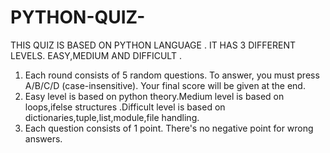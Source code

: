 # PYTHON-QUIZ-
THIS QUIZ IS  BASED ON PYTHON LANGUAGE . IT HAS 3 DIFFERENT LEVELS. EASY,MEDIUM AND DIFFICULT .
1. Each round consists of 5 random questions. To answer, you must press A/B/C/D (case-insensitive).
Your final score will be given at the end.
2. Easy level is based on  python theory.Medium level is based on loops,ifelse structures .Difficult level is based on dictionaries,tuple,list,module,file handling.
3. Each question consists of 1 point. There's no negative point for wrong answers.

